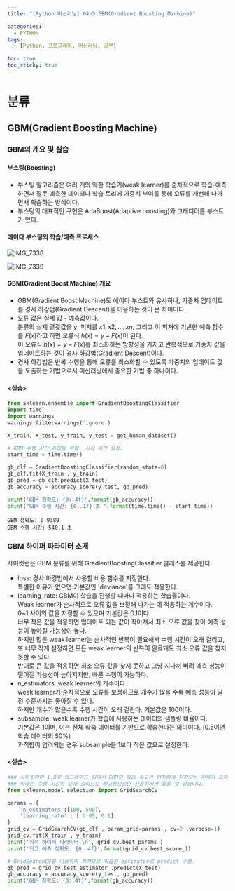 ```yaml
---
title: "[Python 머신러닝] 04-5 GBM(Gradient Boosting Machine)"

categories: 
  - PYTHON
tags:
  - [Python, 프로그래밍, 머신러닝, 공부]

toc: true
toc_sticky: true
---
```


# 분류

## GBM(Gradient Boosting Machine)

### GBM의 개요 및 실습

#### 부스팅(Boosting)
- 부스팅 알고리즘은 여러 개의 약한 학습기(weak learner)를 순차적으로 학습-예측하면서 잘못 예측한 데이터나 학습 트리에 가중치 부여를 통해 오류를 개선해 나가면서 학습하는 방식이다.
- 부스팅의 대표적인 구현은 AdaBoost(Adaptive boosting)와 그래디어튼 부스트가 있다.


#### 에이다 부스팅의 학습/예측 프로세스

![IMG_7338](https://github.com/gsh06169/gsh06169/assets/150469460/d614e3f2-9f8b-431d-ae61-8805396c694e)

![IMG_7339](https://github.com/gsh06169/gsh06169/assets/150469460/b0a16d8a-8dec-479a-94a7-3d733dfa29ac)


#### GBM(Gradient Boost Machine) 개요
- GBM(Gradient Boost Machine)도 에이다 부스트와 유사하나, 가중치 업데이트를 경사 하강법(Gradient Descent)을 이용하는 것이 큰 차이이다.
- 오류 값은 실제 값 - 예측값이다. <br> 분류의 실제 결괏값을 $y$, 피처를 $x1, x2, ..., xn$, 그리고 이 피처에 기반한 예측 함수를 $F(x)$라고 하면 오류식 $h(x) = y - F(x)$이 된다. <br> 이 오류식 $h(x) = y - F(x)$를 최소화하는 방향성을 가지고 반복적으로 가중치 값을 업데이트하는 것이 경사 하강법(Gradient Descent)이다.
- 경사 하강법은 반복 수행을 통해 오류를 최소화할 수 있도록 가중치의 업데이트 값을 도출하는 기법으로서 머신러닝에서 중요한 기법 중 하나이다.



#### <실습>

```python
from sklearn.ensemble import GradientBoostingClassifier
import time
import warnings
warnings.filterwarnings('ignore')

X_train, X_test, y_train, y_test = get_human_dataset()

# GBM 수행 시간 측정을 위함. 시작 시간 설정.
start_time = time.time()

gb_clf = GradientBoostingClassifier(random_state=0)
gb_clf.fit(X_train , y_train)
gb_pred = gb_clf.predict(X_test)
gb_accuracy = accuracy_score(y_test, gb_pred)

print('GBM 정확도: {0:.4f}'.format(gb_accuracy))
print("GBM 수행 시간: {0:.1f} 초 ".format(time.time() - start_time))

```

    GBM 정확도: 0.9389
    GBM 수행 시간: 540.1 초 
    

### GBM 하이퍼 파라미터 소개

사이킷런은 GBM 분류를 위해 GradientBoostingClassifier 클래스를 제공한다.

- loss: 경사 하강법에서 사용할 비용 함수를 지정한다. <br> 특별한 이유가 없으면 기본값인 'deviance'를 그래도 적용한다.
- learning_rate: GBM이 학습을 진행할 때마다 적용하는 학습률이다. <br> Weak learner가 순차적으로 오류 값을 보정해 나가는 데 적용하는 계수이다. <br> 0~1 사이의 값을 지정할 수 있으며 기본값은 0.1이다. <br> 너무 작은 값을 적용하면 업데이트 되는 값이 작아져서 최소 오류 값을 찾아 예측 성능이 높아질 가능성이 높다. <br> 하지만 많은 weak learner는 순차적인 반복이 필요해서 수행 시간이 오래 걸리고, 또 너무 작게 설정하면 모든 weak learner의 반복이 완료돼도 최소 오류 값을 찾지 못할 수 있다. <br> 반대로 큰 값을 적용하면 최소 오류 값을 찾지 못하고 그냥 지나쳐 버려 예측 성능이 떨어질 가능성이 높아지지만, 빠른 수행이 가능하다.
- n_estimators: weak learner의 개수이다. <br> weak learner가 순차적으로 오류를 보정하므로 개수가 많을 수록 예측 성능이 일정 수준까지는 좋아질 수 있다. <br> 하지만 개수가 많을수록 수행 시간이 오래 걸린다. 기본값은 100이다.
- subsample: weak learner가 학습에 사용하는 데이터의 샘플링 비율이다. <br> 기본값은 1이며, 이는 전체 학습 데이터를 기반으로 학습한다는 의미이다. (0.5이면 학습 데이터의 50%) <br> 과적합이 염려되는 경우 subsample을 1보다 작은 값으로 설정한다.


#### <실습>

```python
### 사이킷런이 1.X로 업그레이드 되며서 GBM의 학습 속도가 현저하게 저하되는 문제가 오히려 발생합니다. 
### 아래는 수행 시간이 오래 걸리므로 참고용으로만 사용하시면 좋을 것 같습니다. 
from sklearn.model_selection import GridSearchCV

params = {
    'n_estimators':[100, 500],
    'learning_rate' : [ 0.05, 0.1]
}
grid_cv = GridSearchCV(gb_clf , param_grid=params , cv=2 ,verbose=1)
grid_cv.fit(X_train , y_train)
print('최적 하이퍼 파라미터:\n', grid_cv.best_params_)
print('최고 예측 정확도: {0:.4f}'.format(grid_cv.best_score_))
```


```python
# GridSearchCV를 이용하여 최적으로 학습된 estimator로 predict 수행. 
gb_pred = grid_cv.best_estimator_.predict(X_test)
gb_accuracy = accuracy_score(y_test, gb_pred)
print('GBM 정확도: {0:.4f}'.format(gb_accuracy))
```
